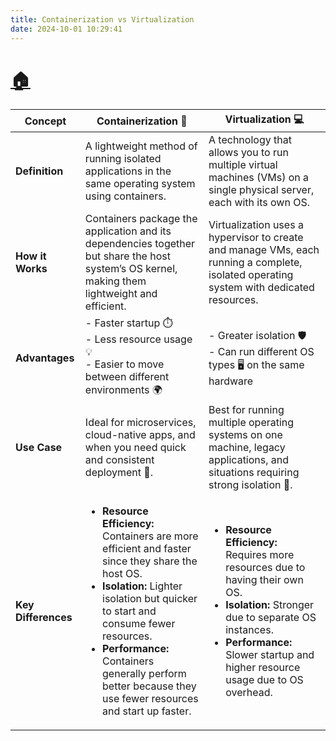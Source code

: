 ```yaml
---
title: Containerization vs Virtualization
date: 2024-10-01 10:29:41
---
```


# [🏠](https://anneryshc.github.io/is373_devops_hexo/)

<table>
  <thead>
    <tr>
      <th>Concept</th>
      <th>Containerization 🐳</th>
      <th>Virtualization 💻</th>
    </tr>
  </thead>
  <tbody>
    <tr>
      <td><strong>Definition</strong></td>
      <td>A lightweight method of running isolated applications in the same operating system using containers.</td>
      <td>A technology that allows you to run multiple virtual machines (VMs) on a single physical server, each with its own OS.</td>
    </tr>
    <tr>
      <td><strong>How it Works</strong></td>
      <td>Containers package the application and its dependencies together but share the host system’s OS kernel, making them lightweight and efficient.</td>
      <td>Virtualization uses a hypervisor to create and manage VMs, each running a complete, isolated operating system with dedicated resources.</td>
    </tr>
    <tr>
      <td><strong>Advantages</strong></td>
      <td>- Faster startup ⏱️<br>- Less resource usage 💡<br>- Easier to move between different environments 🌍</td>
      <td>- Greater isolation 🛡️<br>- Can run different OS types 🖥️ on the same hardware</td>
    </tr>
    <tr>
      <td><strong>Use Case</strong></td>
      <td>Ideal for microservices, cloud-native apps, and when you need quick and consistent deployment 🚀.</td>
      <td>Best for running multiple operating systems on one machine, legacy applications, and situations requiring strong isolation 🔐.</td>
    </tr>
    <tr>
      <td><strong>Key Differences</strong></td>
      <td>
        <ul>
          <li><strong>Resource Efficiency:</strong> Containers are more efficient and faster since they share the host OS.</li>
          <li><strong>Isolation:</strong> Lighter isolation but quicker to start and consume fewer resources.</li>
          <li><strong>Performance:</strong> Containers generally perform better because they use fewer resources and start up faster.</li>
        </ul>
      </td>
      <td>
        <ul>
          <li><strong>Resource Efficiency:</strong> Requires more resources due to having their own OS.</li>
          <li><strong>Isolation:</strong> Stronger due to separate OS instances.</li>
          <li><strong>Performance:</strong> Slower startup and higher resource usage due to OS overhead.</li>
        </ul>
      </td>
    </tr>
  </tbody>
</table>
